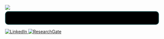 <p style="margin-bottom: 5px;">
  <img src="https://readme-typing-svg.herokuapp.com?font=Fira+Code&size=14&pause=70&color=00CFFF&center=false&vCenter=false&width=350&lines=Hi,+Welcome+here!;Trying+to+learn+everyday!" />
</p>

<!-- GitHub Stats Side by Side -->
<div style="display: flex; gap: 20px; background-color: #000000; padding: 20px; border-radius: 10px; border: 2px solid #003A3A;">
 
</div>

<p></p>
<p style="margin-top: 5px;">
  <a href="https://www.linkedin.com/in/mahir-ratul-a04205355?utm_source=share&utm_campaign=share_via&utm_content=profile&utm_medium=android_app" target="_blank">
    <img src="https://img.shields.io/badge/LinkedIn-0077B5?style=flat&logo=linkedin&logoColor=white" alt="LinkedIn" />
  </a>
 
  <a href="https://www.researchgate.net/profile/Mahir-Ratul?ev=hdr_xprf" target="_blank">
    <img src="https://img.shields.io/badge/ResearchGate-00CC66?style=flat&logo=researchgate&logoColor=white" alt="ResearchGate" />
  </a>
 
  
</p>
